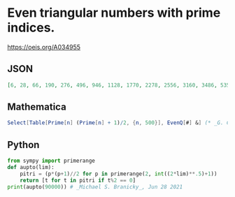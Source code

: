 # Even triangular numbers with prime indices\.
https://oeis.org/A034955
## JSON
```JSON
[6, 28, 66, 190, 276, 496, 946, 1128, 1770, 2278, 2556, 3160, 3486, 5356, 5778, 8128, 8646, 9730, 11476, 13366, 14028, 16110, 18336, 19900, 22366, 24976, 25878, 28680, 31626, 34716, 36856, 40186, 47278, 48516, 54946, 60378, 64620, 67528, 72010, 73536, 87990]
```
## Mathematica
```Mathematica
Select[Table[Prime[n] (Prime[n] + 1)/2, {n, 500}], EvenQ[#] &] (* _G. C. Greubel_, Nov 03 2017 *)
```
## Python
```Python
from sympy import primerange
def aupto(lim):
    pitri = (p*(p+1)//2 for p in primerange(2, int((2*lim)**.5)+1))
    return [t for t in pitri if t%2 == 0]
print(aupto(90000)) # _Michael S. Branicky_, Jun 28 2021
```
